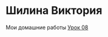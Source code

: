 # Шилина Виктория
Мои домашние работы
[Урок 08](https://victoriashilina.github.io/Lesson_8/ "Работа со шрифтами. Типы позиционирования в CSS")
